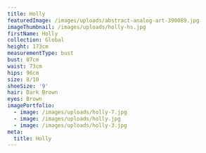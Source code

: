 ```yaml
---
title: Holly
featuredImage: /images/uploads/abstract-analog-art-390089.jpg
imageThumbnail: /images/uploads/holly-hs.jpg
firstName: Holly
collection: Global
height: 173cm
measurementType: bust
bust: 87cm
waist: 73cm
hips: 96cm
size: 8/10
shoeSize: '9'
hair: Dark Brown
eyes: Brown
imagePortfolio:
  - image: /images/uploads/holly-7.jpg
  - image: /images/uploads/holly.jpg
  - image: /images/uploads/holly-3.jpg
meta:
  title: Holly
---
```


